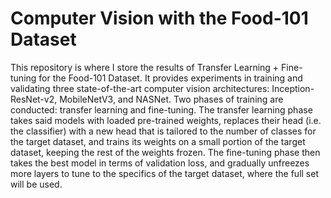 # Computer Vision with the Food-101 Dataset

This repository is where I store the results of Transfer Learning + Fine-tuning for the Food-101 Dataset. It provides experiments in training and validating three state-of-the-art computer vision architectures: Inception-ResNet-v2, MobileNetV3, and NASNet. Two phases of training are conducted: transfer learning and fine-tuning. The transfer learning phase takes said models with loaded pre-trained weights, replaces their head (i.e. the classifier) with a new head that is tailored to the number of classes for the target dataset, and trains its weights on a small portion of the target dataset, keeping the rest of the weights frozen. The fine-tuning phase then takes the best model in terms of validation loss, and gradually unfreezes more layers to tune to the specifics of the target dataset, where the full set will be used.
